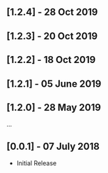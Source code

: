 
## [1.2.4] - 28 Oct 2019

## [1.2.3] - 20 Oct 2019

## [1.2.2] - 18 Oct 2019

## [1.2.1] - 05 June 2019

## [1.2.0] - 28 May 2019

...

## [0.0.1] - 07 July 2018

* Initial Release
